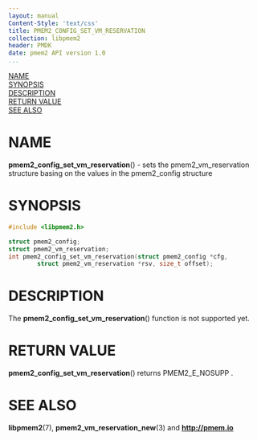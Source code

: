 ```yaml
---
layout: manual
Content-Style: 'text/css'
title: PMEM2_CONFIG_SET_VM_RESERVATION
collection: libpmem2
header: PMDK
date: pmem2 API version 1.0
...
```


[comment]: <> (SPDX-License-Identifier: BSD-3-Clause)
[comment]: <> (Copyright 2020, Intel Corporation)

[comment]: <> (pmem2_config_set_vm_reservation.3 -- man page for libpmem2 config API)

[NAME](#name)<br />
[SYNOPSIS](#synopsis)<br />
[DESCRIPTION](#description)<br />
[RETURN VALUE](#return-value)<br />
[SEE ALSO](#see-also)<br />

# NAME #

**pmem2_config_set_vm_reservation**() - sets the pmem2_vm_reservation structure basing on the
values in the pmem2_config structure

# SYNOPSIS #

```c
#include <libpmem2.h>

struct pmem2_config;
struct pmem2_vm_reservation;
int pmem2_config_set_vm_reservation(struct pmem2_config *cfg,
		struct pmem2_vm_reservation *rsv, size_t offset);
```

# DESCRIPTION #

The **pmem2_config_set_vm_reservation**() function is not supported yet.

# RETURN VALUE #

**pmem2_config_set_vm_reservation**() returns PMEM2_E_NOSUPP .

# SEE ALSO #

**libpmem2**(7), **pmem2_vm_reservation_new**(3) and **<http://pmem.io>**
